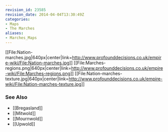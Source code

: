 ```yaml
---
revision_id: 23585
revision_date: 2014-04-04T13:30:49Z
categories:
- Maps
- The Marches
aliases:
- Marches_Maps
---
```




[[File:Nation-marches.jpg|640px|center|link=http://www.profounddecisions.co.uk/empire-wiki/File:Nation-marches.jpg]]
[[File:Marches-regions.png|640px|center|link=http://www.profounddecisions.co.uk/empire-wiki/File:Marches-regions.png]]
[[File:Nation-marches-texture.jpg|640px|center|link=http://www.profounddecisions.co.uk/empire-wiki/File:Nation-marches-texture.jpg]]

### See Also
* [[Bregasland]]
* [[Mitwold]]
* [[Mournwold]]
* [[Upwold]]




